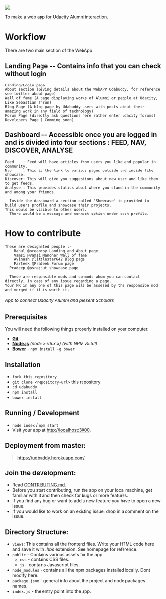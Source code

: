 ![](https://user-images.githubusercontent.com/27431066/38867057-815c3ee8-4260-11e8-995f-77e7d9035947.png)

To make a web app for Udacity Alumni interaction. 

# Workflow 

There are two main section of the WebApp.
 
## Landing Page -- Contains info that you can check without login
  
    Landing/Login page     
    About section (Giving details about the WebAPP Udabuddy, for reference see twitter about page)
    Wall of fame (A page displaying works of Alumni or people at Udacity, Like Sebastian Thrun)
    Blog Page (A blog page by Udabuddy users with posts about their amazing work in any field of technology)
    Forum Page (directly ask questions here rather enter udacity forums)
    Developers Page ( Comming soon)

## Dashboard -- Accessible once you are logged in and is divided into four sections : FEED, NAV, DISCOVER, ANALYSE
 	 
    Feed    : Feed will have articles from users you like and popular in community.
    Nav     : This is the link to various pages outside and inside like showcase.
    Discover: This will give you suggestions about new user and like them to get feeds.
    Analyse : This provides statics about where you stand in the community and among your friends. 
	  
	  Inside the dashboard a section called 'Showcase' is provided to build users profile and showcase their projects.
    This would be visible to other users.
	  There would be a message and connect option under each profile.


# How to contribute
	These are designated people :-
		Rahul @oreanroy Landing and About page
		Vamsi @Vamsi Manohar Wall of fame
		Avinash @littlestar642 Blog page
		Parteek @Prateek Forum page
	  Pradeep @psrajput showcase page

	  These are responsible mods and co-mods whom you can contact directly, in case of any issue regarding a page.
    Your PR in any one of this page will be assesed by the responsibe mod and merged if it is worth it.
	  
 

###### App to connect Udacity Alumni and present Scholars

## Prerequisites

You will need the following things properly installed on your computer.

* **[Git](https://git-scm.com/)**
* **[Node.js](https://nodejs.org/)** *(node > v6.x.x)* *(with NPM v5.5.1)*
* **[Bower](https://bower.io/)** - `npm install -g bower`


## Installation

* `fork this repository`
* `git clone <repository-url>` this repository
* `cd udabuddy `
* `npm install`
* `bower install`


## Running / Development

* `node index` / `npm start`
* Visit your app at [http://localhost:3000](http://localhost:3000).


## Deployment from master:
>   https://udbuddy.herokuapp.com/

## Join the development:

* Read [CONTRIBUTING.md](https://github.com/UdacityFrontEndScholarship/udabuddy/blob/master/CONTRIBUTING.md).
* Before you start contributing, run the app on your local machine, get familiar with it and then check for bugs 
or more features.
* If you find any bug or want to add a new feature you have to open a new issue.
* If you would like to work on an existing issue, drop in a comment on the issue.


## Directory Structure:

- `views`: This contains all the frontend files. Write your HTML code here and save it with *.hbs* extension. See 
           homepage for reference.
- `public` - Contains various assets for the app.
  - `css` - contains CSS files.
  - `js` - contains Javascript files.
- `node_modules` - contains all the npm packages installed locally. Dont modify here.
- `package.json` - general info about the project and node packages names.
- `index.js` - the entry point into the app.


